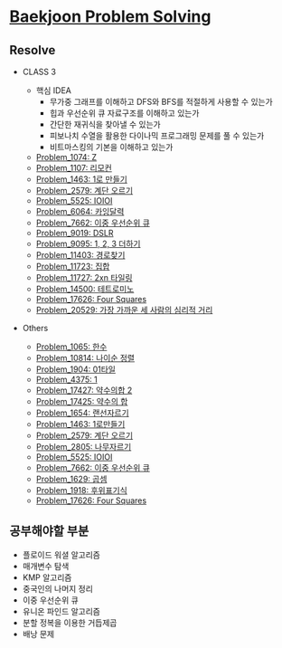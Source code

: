# [Baekjoon Problem Solving](https://www.acmicpc.net/)

## Resolve

- CLASS 3

  - 핵심 IDEA
    - 무가중 그래프를 이해하고 DFS와 BFS를 적절하게 사용할 수 있는가
    - 힙과 우선순위 큐 자료구조를 이해하고 있는가
    - 간단한 재귀식을 찾아낼 수 있는가
    - 피보나치 수열을 활용한 다이나믹 프로그래밍 문제를 풀 수 있는가
    - 비트마스킹의 기본을 이해하고 있는가
  - [Problem_1074: Z](Problem_1000~1999/Problem_1074/)
  - [Problem_1107: 리모컨](Problem_1000~1999/Problem_1107/)
  - [Problem_1463: 1로 만들기](Problem_1000~1999/Problem_1463/)
  - [Problem_2579: 계단 오르기](Problem_2000~2999/Problem_2579/)
  - [Problem_5525: IOIOI](Problem_5000~5999/Problem_5525/)
  - [Problem_6064: 카잉달력](Problem_6000~6999/Problem_6064/)
  - [Problem_7662: 이중 우선순위 큐](Problem_7000~7999/Problem_7662/)
  - [Problem_9019: DSLR](Problem_9000~9999/Problem_9019/)
  - [Problem_9095: 1, 2, 3 더하기](Problem_9000~9999/Problem_9095/)
  - [Problem_11403: 경로찾기](Problem_11000~11999/Problem_11403/)
  - [Problem_11723: 집합](Problem_11000~11999/Problem_11723/)
  - [Problem_11727: 2xn 타일링](Problem_11000~11999/Problem_11727/)
  - [Problem_14500: 테트로미노](Problem_14000~14999/Problem_14500/)
  - [Problem_17626: Four Squares](Problem_17000~17999/Problem_17626/)
  - [Problem_20529: 가장 가까운 세 사람의 심리적 거리](Problem_20000~20999/Problem_20529/)

- Others
  - [Problem_1065: 한수](Problem_1000~1999/Problem_1065)
  - [Problem_10814: 나이순 정렬](Problem_10000~10999/Problem_10814)
  - [Problem_1904: 01타일](Problem_1000~1999/Problem_1904)
  - [Problem_4375: 1](Problem_4000~4999/Problem_4375)
  - [Problem_17427: 약수의합 2](Problem_17000~17999/Problem_17427/)
  - [Problem_17425: 약수의 합](Problem_17000~17999/Problem_17425/)
  - [Problem_1654: 랜선자르기](Problem_1000~1999/Problem_1654)
  - [Problem_1463: 1로만들기](Problem_1000~1999/Problem_1463)
  - [Problem_2579: 계단 오르기](Problem_2000~2999/Problem_2579)
  - [Problem_2805: 나무자르기](Problem_2000~2999/Problem_2805)
  - [Problem_5525: IOIOI](Probme_5000~5999/Problem_5525)
  - [Problem_7662: 이중 우선순위 큐](Problem_7000~7999/Problem_7662)
  - [Problem_1629: 곱셈](Problem_1000~1999/Problem_1629/)
  - [Problem_1918: 후위표기식](Problem_1000~1999/Problem_1918/)
  - [Problem_17626: Four Squares](Problem_17000~17999/Problem_17626/)

## 공부해야할 부분

- 플로이드 워셜 알고리즘
- 매개변수 탐색
- KMP 알고리즘
- 중국인의 나머지 정리
- 이중 우선순위 큐
- 유니온 파인드 알고리즘
- 분할 정복을 이용한 거듭제곱
- 배낭 문제
